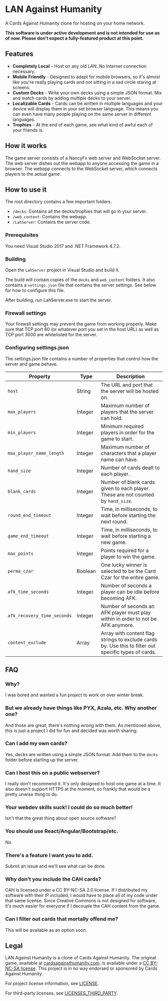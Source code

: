 # LAN Against Humanity

A Cards Against Humanity clone for hosting on your home network.

**This software is under active development and is not intended for use as of now. Please don't expect a fully-featured product at this point.**


## Features

* **Completely Local** - Host on any old LAN. No Internet connection necessary.
* **Mobile Friendly** - Designed to adapt for mobile browsers, so it's almost like you're really playing cards and not sitting in a sad circle staring at screens.
* **Custom Decks** - Write your own decks using a simple JSON format. Mix and match cards by adding multiple decks to your server.
* **Localizable Cards** - Cards can be written in multiple languages and your device will display them in your set browser language. This means you can even have many people playing on the same server in different languages.
* **Trophies** - At the end of each game, see what kind of awful each of your friends is.


## How it works

The game server consists of a NancyFx web server and WebSocket server. The web server dishes out the webapp to anyone accessing the game in a browser. The webapp connects to the WebSocket server, which connects players to the actual game.

## How to use it

The root directory contains a few important folders.

* `/decks`: Contains all the decks/trophies that will go in your server.
* `/web_content`: Contains the webapp.
* `/LahServer`: Contains the server code.

### Prerequisites

You need Visual Studio 2017 and .NET Framework 4.7.2.

### Building

Open the `LahServer` project in Visual Studio and build it.

The build will contain copies of the `decks` and `web_content` folders.
It also contains a `settings.json` file that contains the server settings. See below for how to configure this file.

After building, run LahServer.exe to start the server.

### Firewall settings

Your firewall settings may prevent the game from working properly.
Make sure that TCP port 80 (or whatever port you set in the host URL) as well as TCP port 3000 are whitelisted for the server.

### Configuring settings.json

The settings.json file contains a number of properties that control how the server and game behave.

|Property|Type|Description|
|--------|----|-----------|
|`host`|String|The URL and port that the server will be hosted on.|
|`max_players`|Integer|Maximum number of players that the server can hold.|
|`min_players`|Integer|Minimum required players in order for the game to start.|
|`max_player_name_length`|Integer|Maximum number of characters that a player name can have.|
|`hand_size`|Integer|Number of cards dealt to each player.|
|`blank_cards`|Integer|Number of blank cards given to each player. These are not counted by `hand_size`.|
|`round_end_timeout`|Integer|Time, in milliseconds, to wait before starting the next round.|
|`game_end_timeout`|Integer|Time, in milliseconds, to wait before starting a new game.|
|`max_points`|Integer|Points required for a player to win the game.|
|`perma_czar`|Boolean|One lucky winner is selected to be the Card Czar for the entire game.|
|`afk_time_seconds`|Integer|Number of seconds a player can be idle before becoming AFK.|
|`afk_recovery_time_seconds`|Integer|Number of seconds an AFK player must play within in order to not be AFK anymore.|
|`content_exclude`|Array|Array with content flag strings to exclude cards by. Use this to filter out specific types of cards.|


## FAQ

### Why?

I was bored and wanted a fun project to work on over winter break.

### But we already have things like PYX, Azala, etc.  Why another one?

And those are great, there's nothing wrong with them. As mentioned above, this is just a project I did for fun and decided was worth sharing.

### Can I add my own cards?

Yes, decks are written using a simple JSON format. Add them to the `decks` folder before starting up the server.

### Can I host this on a public webserver?

I really don't recommend it. It's only designed to host one game at a time. It also doesn't support HTTPS at the moment, so frankly that would be a pretty unwise thing to do.

### Your webdev skills suck! I could do so much better!

Isn't that the great thing about open source software?

### You should use React/Angular/Bootstrap/etc.

No.

### There's a feature I want you to add.

Submit an issue and we'll see what can be done.

### Why don't you include the CAH cards?

CAH is licensed under a CC BY-NC-SA 2.0 license.
If I distributed my software with their IP included, I would have to place all of my code under that same license. Since Creative Commons is not designed for software,
it's much easier for everyone if I decouple the CAH content from the game.

### Can I filter out cards that mortally offend me?

This will be available as an option soon.

## Legal

LAN Against Humanity is a clone of Cards Against Humanity. The original game, available at [cardsagainsthumanity.com](https://cardsagainsthumanity.com), is available under a [CC BY-NC-SA license](https://creativecommons.org/licenses/by-nc-sa/2.0/). This project is in no way endorsed or sponsored by Cards Against Humanity. 

For project license information, see [LICENSE](LICENSE). 

For third-party licenses, see [LICENSES_THIRD_PARTY](LICENSES_THIRD_PARTY.md).